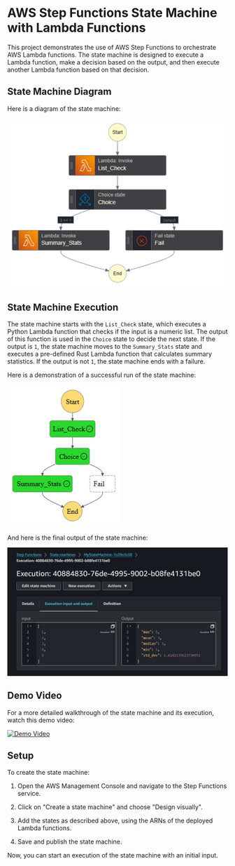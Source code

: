 # AWS Step Functions State Machine with Lambda Functions

This project demonstrates the use of AWS Step Functions to orchestrate AWS Lambda functions. The state machine is designed to execute a Lambda function, make a decision based on the output, and then execute another Lambda function based on that decision.

## State Machine Diagram

Here is a diagram of the state machine:

![alt text](stepfunctions_graph.png)

## State Machine Execution

The state machine starts with the `List_Check` state, which executes a Python Lambda function that checks if the input is a numeric list. The output of this function is used in the `Choice` state to decide the next state. If the output is `1`, the state machine moves to the `Summary_Stats` state and executes a pre-defined Rust Lambda function that calculates summary statistics. If the output is not `1`, the state machine ends with a failure.

Here is a demonstration of a successful run of the state machine:

![alt text](<stepfunctions_graph (1).png>)

And here is the final output of the state machine:

![alt text](image-2.png)

## Demo Video

For a more detailed walkthrough of the state machine and its execution, watch this demo video:

[![Demo Video](path_to_your_video_thumbnail)](path_to_your_video)


## Setup

To create the state machine:

1. Open the AWS Management Console and navigate to the Step Functions service.

2. Click on "Create a state machine" and choose "Design visually".

3. Add the states as described above, using the ARNs of the deployed Lambda functions.

4. Save and publish the state machine.

Now, you can start an execution of the state machine with an initial input.